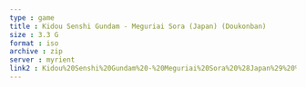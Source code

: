 ```yaml
---
type : game
title : Kidou Senshi Gundam - Meguriai Sora (Japan) (Doukonban)
size : 3.3 G
format : iso
archive : zip
server : myrient
link2 : Kidou%20Senshi%20Gundam%20-%20Meguriai%20Sora%20%28Japan%29%20%28Doukonban%29
---
```

